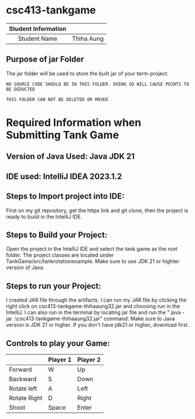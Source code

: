 # csc413-tankgame


| Student Information |                 |
|:-------------------:|-----------------|
|  Student Name       | Thiha Aung      |


## Purpose of jar Folder 
The jar folder will be used to store the built jar of your term-project.

`NO SOURCE CODE SHOULD BE IN THIS FOLDER. DOING SO WILL CAUSE POINTS TO BE DEDUCTED`

`THIS FOLDER CAN NOT BE DELETED OR MOVED`

# Required Information when Submitting Tank Game

## Version of Java Used: Java JDK 21

## IDE used: IntelliJ IDEA 2023.1.2

## Steps to Import project into IDE:
First on my git repository, get the https link and git clone, then the project is ready to build in the IntelliJ IDE.

## Steps to Build your Project:
Open the project in the IntelliJ IDE and select the tank game as the root folder. The project classes are located under TankGame/src/tankrotationexample. Make sure to use JDK 21 or highter version of Java. 

## Steps to run your Project:
I created JAR file through the artifacts. I can run my JAR file by clicking the right click on csc413-tankgame-thihaaung32.jar and choosing run in  the IntelliJ. I can also run in the terminal by locating jar file and run the " java -jar .\csc413-tankgame-thihaaung32.jar" command. Make sure to Java version is JDK 21 or higher. If you don't have jdk21 or higher, download first. 

## Controls to play your Game:

|               | Player 1 | Player 2 |
|---------------|----------|----------|
|  Forward      | W        | Up       |
|  Backward     | S        | Down     |
|  Rotate left  | A        | Left     |
|  Rotate Right | D        | Right    |
|  Shoot        | Space    | Enter    |

<!-- you may add more controls if you need to. -->